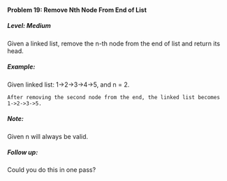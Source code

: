 #### Problem 19: Remove Nth Node From End of List

##### Level: Medium

Given a linked list, remove the n-th node from the end of list and return its head.

##### Example:

Given linked list: 1->2->3->4->5, and n = 2.
```
After removing the second node from the end, the linked list becomes 1->2->3->5.
```
##### Note:

Given n will always be valid.

##### Follow up:

Could you do this in one pass?
